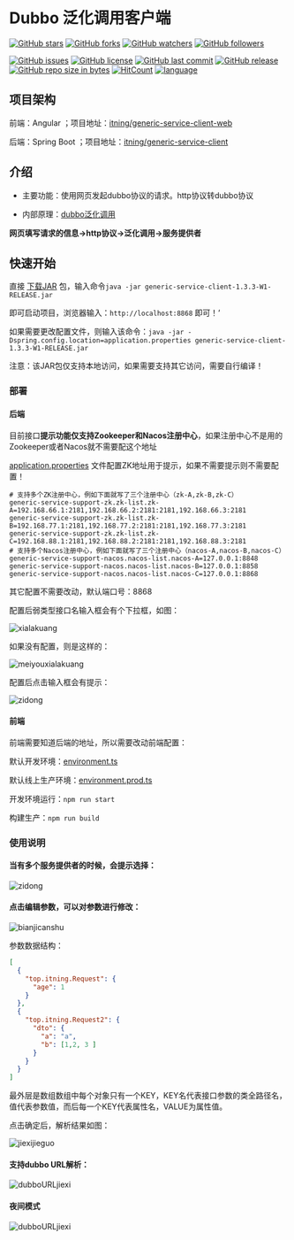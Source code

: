 # Dubbo 泛化调用客户端

[![GitHub stars](https://img.shields.io/github/stars/itning/generic-service-client.svg?style=social&label=Stars)](https://github.com/itning/generic-service-client/stargazers)
[![GitHub forks](https://img.shields.io/github/forks/itning/generic-service-client.svg?style=social&label=Fork)](https://github.com/itning/generic-service-client/network/members)
[![GitHub watchers](https://img.shields.io/github/watchers/itning/generic-service-client.svg?style=social&label=Watch)](https://github.com/itning/generic-service-client/watchers)
[![GitHub followers](https://img.shields.io/github/followers/itning.svg?style=social&label=Follow)](https://github.com/itning?tab=followers)

[![GitHub issues](https://img.shields.io/github/issues/itning/generic-service-client.svg)](https://github.com/itning/generic-service-client/issues)
[![GitHub license](https://img.shields.io/github/license/itning/generic-service-client.svg)](https://github.com/itning/generic-service-client/blob/master/LICENSE)
[![GitHub last commit](https://img.shields.io/github/last-commit/itning/generic-service-client.svg)](https://github.com/itning/generic-service-client/commits)
[![GitHub release](https://img.shields.io/github/release/itning/generic-service-client.svg)](https://github.com/itning/generic-service-client/releases)
[![GitHub repo size in bytes](https://img.shields.io/github/repo-size/itning/generic-service-client.svg)](https://github.com/itning/generic-service-client)
[![HitCount](http://hits.dwyl.com/itning/generic-service-client.svg)](http://hits.dwyl.com/itning/generic-service-client)
[![language](https://img.shields.io/badge/language-JAVA-green.svg)](https://github.com/itning/generic-service-client)

## 项目架构

前端：Angular ；项目地址：[itning/generic-service-client-web](https://github.com/itning/generic-service-client-web)

后端：Spring Boot ；项目地址：[itning/generic-service-client](https://github.com/itning/generic-service-client)

## 介绍

- 主要功能：使用网页发起dubbo协议的请求。http协议转dubbo协议

- 内部原理：[dubbo泛化调用](https://dubbo.apache.org/zh/docs/v2.7/user/examples/generic-reference/)

**网页填写请求的信息->http协议->泛化调用->服务提供者**

## 快速开始

直接 [下载JAR](https://github.com/itning/generic-service-client/releases/download/1.3.3-W1-RELEASE/generic-service-client-1.3.3-W1-RELEASE.jar) 包，输入命令`java -jar generic-service-client-1.3.3-W1-RELEASE.jar`

即可启动项目，浏览器输入：`http://localhost:8868` 即可！‘

如果需要更改配置文件，则输入该命令：`java -jar -Dspring.config.location=application.properties generic-service-client-1.3.3-W1-RELEASE.jar`

注意：该JAR包仅支持本地访问，如果需要支持其它访问，需要自行编译！

### 部署

#### 后端

目前接口**提示功能仅支持Zookeeper和Nacos注册中心**，如果注册中心不是用的Zookeeper或者Nacos就不需要配这个地址

[application.properties](https://github.com/itning/generic-service-client/blob/master/generic-service-run/src/main/resources/application.properties#L21) 文件配置ZK地址用于提示，如果不需要提示则不需要配置！

```properties
# 支持多个ZK注册中心，例如下面就写了三个注册中心（zk-A,zk-B,zk-C）
generic-service-support-zk.zk-list.zk-A=192.168.66.1:2181,192.168.66.2:2181:2181,192.168.66.3:2181
generic-service-support-zk.zk-list.zk-B=192.168.77.1:2181,192.168.77.2:2181:2181,192.168.77.3:2181
generic-service-support-zk.zk-list.zk-C=192.168.88.1:2181,192.168.88.2:2181:2181,192.168.88.3:2181
# 支持多个Nacos注册中心，例如下面就写了三个注册中心（nacos-A,nacos-B,nacos-C）
generic-service-support-nacos.nacos-list.nacos-A=127.0.0.1:8848
generic-service-support-nacos.nacos-list.nacos-B=127.0.0.1:8858
generic-service-support-nacos.nacos-list.nacos-C=127.0.0.1:8868
```

其它配置不需要改动，默认端口号：8868

配置后弱类型接口名输入框会有个下拉框，如图：

![xialakuang](https://raw.githubusercontent.com/itning/generic-service-client/master/pic/xialakuang.jpg)

如果没有配置，则是这样的：

![meiyouxialakuang](https://raw.githubusercontent.com/itning/generic-service-client/master/pic/meiyouxialakuang.jpg)

配置后点击输入框会有提示：

![zidong](https://raw.githubusercontent.com/itning/generic-service-client/master/pic/zidong.jpg)

#### 前端

前端需要知道后端的地址，所以需要改动前端配置：

默认开发环境：[environment.ts](https://github.com/itning/generic-service-client-web/blob/master/src/environments/environment.ts#L7)

默认线上生产环境：[environment.prod.ts](https://github.com/itning/generic-service-client-web/blob/master/src/environments/environment.prod.ts#L3)

开发环境运行：`npm run start`

构建生产：`npm run build`

### 使用说明

#### 当有多个服务提供者的时候，会提示选择：

![zidong](https://raw.githubusercontent.com/itning/generic-service-client/master/pic/zidong.jpg)

#### 点击编辑参数，可以对参数进行修改：

![bianjicanshu](https://raw.githubusercontent.com/itning/generic-service-client/master/pic/bianjicanshu.jpg)

参数数据结构：

```json
[
  {
    "top.itning.Request": {
      "age": 1
    }
  },
  {
    "top.itning.Request2": {
      "dto": {
        "a": "a",
        "b": [1,2, 3 ]
      }
    }
  }
]
```

最外层是数组数组中每个对象只有一个KEY，KEY名代表接口参数的类全路径名，值代表参数值，而后每一个KEY代表属性名，VALUE为属性值。

点击确定后，解析结果如图：

![jiexijieguo](https://raw.githubusercontent.com/itning/generic-service-client/master/pic/jiexijieguo.jpg)

#### 支持dubbo URL解析：

![dubboURLjiexi](https://raw.githubusercontent.com/itning/generic-service-client/master/pic/dubboURLjiexi.jpg)

#### 夜间模式

![dubboURLjiexi](https://raw.githubusercontent.com/itning/generic-service-client/master/pic/black.jpg)